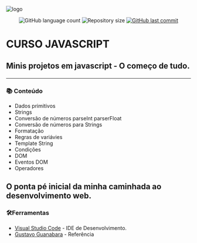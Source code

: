 <img src="https://i.ibb.co/sVtSPt8/logo.jpg" alt="logo"  align ="center" border="0"></a>
<!-- ************************************* Baadges ********************************************* -->
<p align="center">
  <img alt="GitHub language count" src="https://img.shields.io/github/languages/count/shimaski/CURSOJS?color=%2304D361">

 <img alt="Repository size" src="https://img.shields.io/github/repo-size/shimaski/CURSOJS">

  <a href="https://github.com/tgmarinho/nlw1/commits/master">
    <img alt="GitHub last commit" src="https://img.shields.io/github/last-commit/shimaski/CURSOJS">
  </a>
</p>

<!-- ************************************* Título ********************************************* -->

<h1>CURSO JAVASCRIPT</h1>

<!-- ************************************* Sobre o projeto ********************************************* -->

<h2 Sobre o Projeto</h2>

<p> Minis projetos em javascript - O começo de tudo.</p>

---

<h3>📚 Conteúdo</h3>

* Dados primitivos
* Strings
* Conversão de números parseInt parserFloat
* Conversão de números para Strings
* Formatação
* Regras de variávies 
* Template String
* Condições
* DOM
* Eventos DOM
* Operadores 

## O ponta pé inicial da minha caminhada ao desenvolvimento web.



<h3>🛠Ferramentas</h3>

* [Visual Studio Code](https://code.visualstudio.com/) - IDE de Desenvolvimento. 
* [Gustavo Guanabara](https://www.youtube.com/channel/UCrWvhVmt0Qac3HgsjQK62FQ ) - Referência

